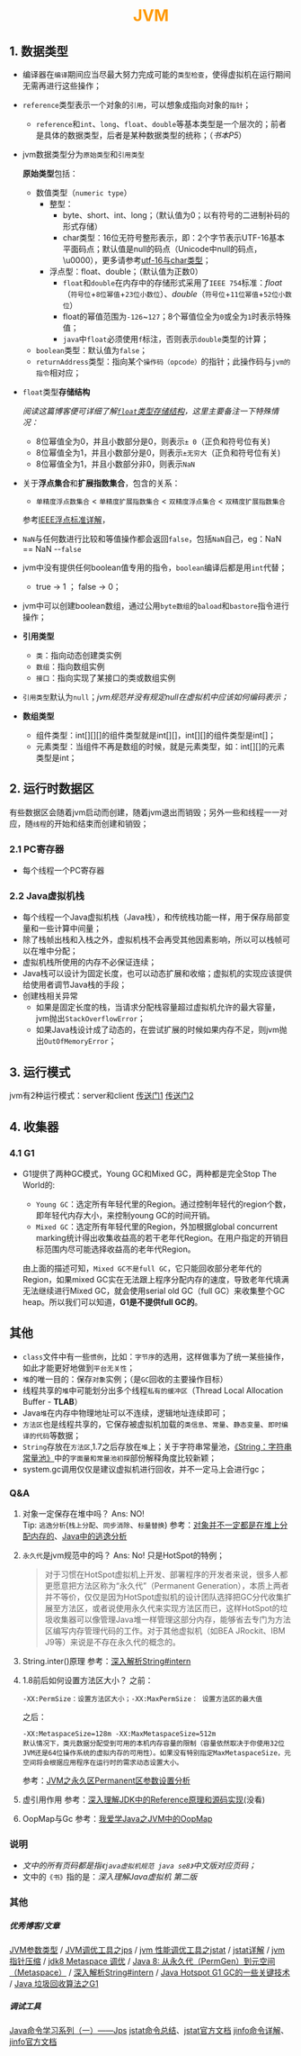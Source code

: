# <div style="text-align:center;color:#FF9900">JVM</div>
## 1. 数据类型

* 编译器在`编译`期间应当尽最大努力完成可能的`类型检查`，使得虚拟机在运行期间无需再进行这些操作；

* `reference`类型表示一个对象的`引用`，可以想象成指向对象的`指针`；

  * `reference`和`int`、`long`、`float`、`double`等基本类型是一个层次的；前者是具体的数据类型，后者是某种数据类型的统称；（*书本P5*）

* jvm数据类型分为`原始类型`和`引用类型`

  **原始类型**包括：

  - 数值类型（`numeric type`）
    - 整型：
      - byte、short、int、long；（默认值为0；以有符号的二进制补码的形式存储）
      - char类型：16位无符号整形表示，即：2个字节表示UTF-16基本平面码点；默认值是null的码点（Unicode中null的码点，\u0000），更多请参考[utf-16与char类型][]；
    - 浮点型：float、double；（默认值为正数0）
      - `float`和`double`在内存中的存储形式采用了`IEEE 754`标准：*float*（`符号位`+`8位幂值`+`23位小数位`）、*double*（`符号位`+`11位幂值`+`52位小数位`）
      - float的幂值范围为`-126`~`127`；8个幂值位全为`0`或全为`1`时表示特殊值；
      - `java`中`float`必须使用`f`标注，否则表示`double`类型的计算；
  - `boolean`类型：默认值为`false`；
  - `returnAddress`类型：指向某个`操作码（opcode）`的指针；此操作码与`jvm的指令`相对应；

* `float`类型**存储结构**

  *阅读这篇博客便可详细了解[`float`类型存储结构][float-ieee755]，这里主要备注一下特殊情况：*

  * 8位幂值全为0，并且小数部分是0，则表示`± 0`（正负和符号位有关)
  * 8位幂值全为1，并且小数部分是0，则表示`±无穷大`（正负和符号位有关)
  * 8位幂值全为1，并且小数部分非0，则表示`NaN`

* 关于**浮点集合**和**扩展指数集合**，包含的关系：

  * `单精度浮点数集合` < `单精度扩展指数集合` < `双精度浮点集合` < `双精度扩展指数集合`

  参考[IEEE浮点标准详解][]，

* `NaN`与任何数进行比较和等值操作都会返回`false`，包括`NaN`自己，eg：NaN == NaN  --`false`

* jvm中没有提供任何boolean值专用的指令，`boolean`编译后都是用`int`代替；

  * true → 1 ； false → 0；

* jvm中可以创建boolean数组，通过公用`byte数组`的`baload`和`bastore`指令进行操作；

* **引用类型**

  * `类`：指向动态创建类实例
  * `数组`：指向数组实例
  * `接口`：指向实现了某接口的类或数组实例

* `引用类型`默认为`null`；*jvm规范并没有规定null在虚拟机中应该如何编码表示；*

* **数组类型**

  * 组件类型：int\[\]\[\][]的组件类型就是int\[\]\[\]，int\[\]\[\]的组件类型是int\[\]；
  * 元素类型：当组件不再是数组的时候，就是元素类型，如：int\[\]\[\]的元素类型是int；





## 2. 运行时数据区

有些数据区会随着jvm启动而创建，随着jvm退出而销毁；另外一些和线程一一对应，随`线程`的开始和结束而创建和销毁；

### 2.1 PC寄存器

* 每个线程一个PC寄存器

### 2.2 Java虚拟机栈

* 每个线程一个Java虚拟机栈（Java栈），和传统栈功能一样，用于保存局部变量和一些计算中间量；
* 除了栈帧出栈和入栈之外，虚拟机栈不会再受其他因素影响，所以可以栈帧可以在堆中分配；
* 虚拟机栈所使用的内存不必保证连续；
* Java栈可以设计为固定长度，也可以动态扩展和收缩；虚拟机的实现应该提供给使用者调节Java栈的手段；
* 创建栈相关异常
  * 如果是固定长度的栈，当请求分配栈容量超过虚拟机允许的最大容量，jvm抛出`StackOverflowError`；
  * 如果Java栈设计成了动态的，在尝试扩展的时候如果内存不足，则jvm抛出`OutOfMemoryError`；



## 3. 运行模式

jvm有2种运行模式：server和client  [传送门1](https://blog.csdn.net/zhuyijian135757/article/details/38391785) [传送门2](https://blog.csdn.net/a158123/article/details/77417042)


## 4. 收集器
### 4.1 G1
* G1提供了两种GC模式，Young GC和Mixed GC，两种都是完全Stop The World的:
  * `Young GC`：选定所有年轻代里的Region。通过控制年轻代的region个数，即年轻代内存大小，来控制young GC的时间开销。
  * `Mixed GC`：选定所有年轻代里的Region，外加根据global concurrent marking统计得出收集收益高的若干老年代Region。在用户指定的开销目标范围内尽可能选择收益高的老年代Region。

  由上面的描述可知，`Mixed GC不是full GC`，它只能回收部分老年代的Region，如果mixed GC实在无法跟上程序分配内存的速度，导致老年代填满无法继续进行Mixed GC，就会使用serial old GC（full GC）来收集整个GC heap。所以我们可以知道，**G1是不提供full GC的**。



## 其他

* `class`文件中有一些`惯例`，比如：`字节序`的选用，这样做事为了统一某些操作，如此才能更好地做到`平台无关性`；
* `堆`的唯一目的：保存`对象`实例；（是`GC`回收的主要操作目标）
* 线程共享的`堆`中可能划分出多个线程`私有的缓冲区`（Thread Local Allocation Buffer - **TLAB**）
* Java`堆`在内存中物理地址可以不连续，逻辑地址连续即可；
* `方法区`也是线程共享的，它保存被虚拟机加载的`类信息`、`常量`、`静态变量`、`即时编译的代码`等数据；
* `String`存放在`方法区`,1.7之后存放在`堆`上；关于字符串常量池，[《String：字符串常量池》][]中的`字面量和常量池初探`部份解释角度比较新颖；
* system.gc调用仅仅是建议虚拟机进行回收，并不一定马上会进行gc；



### Q&A
1. 对象一定保存在堆中吗？
Ans: NO!  
Tip: `逃逸分析`(`栈上分配`、`同步消除`、`标量替换`)
参考：[对象并不一定都是在堆上分配内存的][]、[Java中的逃逸分析][]
2. `永久代`是jvm规范中的吗？
   Ans: No! 只是HotSpot的特例；
   > 对于习惯在HotSpot虚拟机上开发、部署程序的开发者来说，很多人都更愿意把方法区称为“永久代”（Permanent Generation），本质上两者并不等价，仅仅是因为HotSpot虚拟机的设计团队选择把GC分代收集扩展至方法区，或者说使用永久代来实现方法区而已，这样HotSpot的垃圾收集器可以像管理Java堆一样管理这部分内存，能够省去专门为方法区编写内存管理代码的工作。对于其他虚拟机（如BEA JRockit、IBM J9等）来说是不存在永久代的概念的。

3. String.inter()原理
   参考：[深入解析String#intern][]

4. 1.8前后如何设置方法区大小？
   之前：
   ```
   -XX:PermSize：设置方法区大小；-XX:MaxPermSize： 设置方法区的最大值
   ```
   之后：
   ```
   -XX:MetaspaceSize=128m -XX:MaxMetaspaceSize=512m
   默认情况下，类元数据分配受到可用的本机内存容量的限制（容量依然取决于你使用32位JVM还是64位操作系统的虚拟内存的可用性）。如果没有特别指定MaxMetaspaceSize，元空间将会根据应用程序在运行时的需求动态设置大小。
   ```
   参考：[JVM之永久区Permanent区参数设置分析][]

5. 虚引用作用
   参考：[深入理解JDK中的Reference原理和源码实现][](没看)

6. OopMap与Gc
   参考：[我爱学Java之JVM中的OopMap][]



### 说明
*  *文中的所有页码都是指`《java虚拟机规范 java se8》`中文版对应页码；*
* 文中的`《书》`指的是：*<span id="jvm_zhouzhiming_book">深入理解Java虚拟机 第二版</span>*

### 其他
##### 优秀博客/文章
[JVM参数类型][] / [JVM调优工具之jps][] / [jvm 性能调优工具之jstat][] / [jstat详解][] / [jvm指针压缩][] / [jdk8 Metaspace 调优][] / [Java 8: 从永久代（PermGen）到元空间（Metaspace）][] / [深入解析String#intern][] / [Java Hotspot G1 GC的一些关键技术][] / [Java 垃圾回收算法之G1][]

##### 调试工具
[Java命令学习系列（一）——Jps][]
[jstat命令总结][]、[jstat官方文档][]
[jinfo命令详解][]、[jinfo官方文档][]


[Java 8: 从永久代（PermGen）到元空间（Metaspace）]:https://blog.csdn.net/zhushuai1221/article/details/52122880/
[jdk8 Metaspace 调优]:https://blog.csdn.net/bolg_hero/article/details/78189621
[深入解析String#intern]:https://tech.meituan.com/2014/03/06/in-depth-understanding-string-intern.html
[jvm指针压缩]: https://blog.csdn.net/weixin_34279061/article/details/88014879
[jstat详解]: https://www.cnblogs.com/lizhonghua34/p/7307139.html
[jvm 性能调优工具之jstat]: https://www.jianshu.com/p/213710fb9e40
[JVM调优工具之jps]:https://www.jianshu.com/p/d39b2e208e72
[JVM参数类型]:https://www.jianshu.com/p/d21e152cdd04
[对象并不一定都是在堆上分配内存的]:https://blog.csdn.net/w372426096/article/details/80333657
[float-ieee755]:https://blog.csdn.net/k346k346/article/details/50487127
[utf-16与char类型]:https://cloud.tencent.com/developer/article/1356804
[《String：字符串常量池》]:https://segmentfault.com/a/1190000009888357
[Java中的逃逸分析]:https://blog.csdn.net/w372426096/article/details/80938788
[IEEE浮点标准详解]:https://blog.csdn.net/sinat_33248998/article/details/51828844
[JVM之永久区Permanent区参数设置分析]:https://blog.csdn.net/blueheart20/article/details/52103020
[深入理解JDK中的Reference原理和源码实现]:https://www.throwable.club/2019/02/16/java-reference/#Finalizer守护线程
[我爱学Java之JVM中的OopMap]:https://blog.csdn.net/woaigaolaoshi/article/details/51439227
[Java命令学习系列（一）——Jps]:https://www.hollischuang.com/archives/105
[Java Hotspot G1 GC的一些关键技术]:https://tech.meituan.com/2016/09/23/g1.html
[jstat命令总结]:https://www.jianshu.com/p/845924a1b8f2
[jstat官方文档]:https://docs.oracle.com/javase/7/docs/technotes/tools/share/jstat.html
[jinfo命令详解]:https://www.jianshu.com/p/c321d0808a1b
[jinfo官方文档]:https://docs.oracle.com/javase/7/docs/technotes/tools/share/jinfo.html
[Java 垃圾回收算法之G1]:https://juejin.im/post/5d346aedf265da1bbc701332
